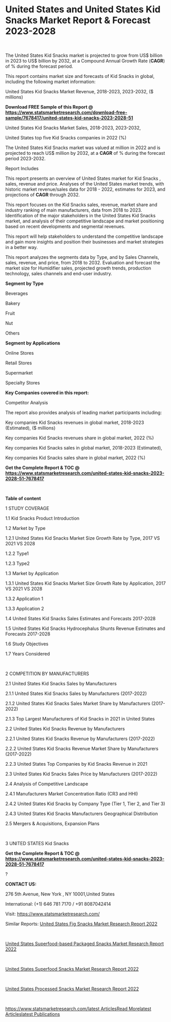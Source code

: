 <h1>United States and United States Kid Snacks Market Report & Forecast 2023-2028</h1><br/><p>The United States Kid Snacks market is projected to grow from US$ billion in 2023 to US$ billion by 2032, at a Compound Annual Growth Rate (<strong>CAGR</strong>) of % during the forecast period.</p>
 
 
 
 <p>This report contains market size and forecasts of Kid Snacks in global, including the following market information:</p>
 
 
 
 <p>United States Kid Snacks Market Revenue, 2018-2023, 2023-2032, ($ millions)</p>
 
 
 
 <p><strong>Download FREE Sample of this Report @ <a href="https://www.statsmarketresearch.com/download-free-sample/7678417/united-states-kid-snacks-2023-2028-51">https://www.statsmarketresearch.com/download-free-sample/7678417/united-states-kid-snacks-2023-2028-51</a></strong></p>
 
 
 
 <p>United States Kid Snacks Market Sales, 2018-2023, 2023-2032,</p>
 
 
 
 <p>United States top five Kid Snacks companies in 2022 (%)</p>
 
 
 
 <p>The United States Kid Snacks market was valued at million in 2022 and is projected to reach US$ million by 2032, at a <strong>CAGR</strong> of % during the forecast period 2023-2032.</p>
 
 
 
 <p>Report Includes</p>
 
 
 
 <p>This report presents an overview of United States market for Kid Snacks , sales, revenue and price. Analyses of the United States market trends, with historic market revenue/sales data for 2018 - 2022, estimates for 2023, and projections of <strong>CAGR</strong> through 2032.</p>
 
 
 
 <p>This report focuses on the Kid Snacks sales, revenue, market share and industry ranking of main manufacturers, data from 2018 to 2023. Identification of the major stakeholders in the United States Kid Snacks market, and analysis of their competitive landscape and market positioning based on recent developments and segmental revenues.</p>
 
 
 
 <p>This report will help stakeholders to understand the competitive landscape and gain more insights and position their businesses and market strategies in a better way.</p>
 
 
 
 <p>This report analyzes the segments data by Type, and by Sales Channels, sales, revenue, and price, from 2018 to 2032. Evaluation and forecast the market size for Humidifier sales, projected growth trends, production technology, sales channels and end-user industry.</p>
 
 
 
 <p><strong>Segment by Type</strong></p>
 
 
 
 <p>Beverages</p>
 
 
 
 <p>Bakery</p>
 
 
 
 <p>Fruit</p>
 
 
 
 <p>Nut</p>
 
 
 
 <p>Others</p>
 
 
 
 <p><strong>Segment <strong><strong>by Applications</strong></strong></strong></p>
 
 
 
 <p>Online Stores</p>
 
 
 
 <p>Retail Stores</p>
 
 
 
 <p>Supermarket</p>
 
 
 
 <p>Specialty Stores</p>
 
 
 
 <p><strong>Key Companies covered in this report:</strong></p>
 
 
 
 <p>Competitor Analysis</p>
 
 
 
 <p>The report also provides analysis of leading market participants including:</p>
 
 
 
 <p>Key companies Kid Snacks revenues in global market, 2018-2023 (Estimated), ($ millions)</p>
 
 
 
 <p>Key companies Kid Snacks revenues share in global market, 2022 (%)</p>
 
 
 
 <p>Key companies Kid Snacks sales in global market, 2018-2023 (Estimated),</p>
 
 
 
 <p>Key companies Kid Snacks sales share in global market, 2022 (%)</p>
 
 
 
 <div><b>Get the Complete Report & TOC @ <a href="https://www.statsmarketresearch.com/united-states-kid-snacks-2023-2028-51-7678417">https://www.statsmarketresearch.com/united-states-kid-snacks-2023-2028-51-7678417</a></b></div>
 
 
 
 <p><br />
 
 <b>Table of content</b></p>
 
 
 
 <p>1 STUDY COVERAGE<br />
 
 1.1 Kid Snacks Product Introduction<br />
 
 1.2 Market by Type<br />
 
 1.2.1 United States Kid Snacks Market Size Growth Rate by Type, 2017 VS 2021 VS 2028<br />
 
 1.2.2 Type1<br />
 
 1.2.3 Type2<br />
 
 1.3 Market by Application<br />
 
 1.3.1 United States Kid Snacks Market Size Growth Rate by Application, 2017 VS 2021 VS 2028<br />
 
 1.3.2 Application 1<br />
 
 1.3.3 Application 2<br />
 
 1.4 United States Kid Snacks Sales Estimates and Forecasts 2017-2028<br />
 
 1.5 United States Kid Snacks Hydrocephalus Shunts Revenue Estimates and Forecasts 2017-2028<br />
 
 1.6 Study Objectives<br />
 
 1.7 Years Considered<br />
 
 <br />
 
 2 COMPETITION BY MANUFACTURERS<br />
 
 2.1 United States Kid Snacks Sales by Manufacturers<br />
 
 2.1.1 United States Kid Snacks Sales by Manufacturers (2017-2022)<br />
 
 2.1.2 United States Kid Snacks Sales Market Share by Manufacturers (2017-2022)<br />
 
 2.1.3 Top Largest Manufacturers of Kid Snacks in 2021 in United States<br />
 
 2.2 United States Kid Snacks Revenue by Manufacturers<br />
 
 2.2.1 United States Kid Snacks Revenue by Manufacturers (2017-2022)<br />
 
 2.2.2 United States Kid Snacks Revenue Market Share by Manufacturers (2017-2022)<br />
 
 2.2.3 United States Top Companies by Kid Snacks Revenue in 2021<br />
 
 2.3 United States Kid Snacks Sales Price by Manufacturers (2017-2022)<br />
 
 2.4 Analysis of Competitive Landscape<br />
 
 2.4.1 Manufacturers Market Concentration Ratio (CR3 and HHI)<br />
 
 2.4.2 United States Kid Snacks by Company Type (Tier 1, Tier 2, and Tier 3)<br />
 
 2.4.3 United States Kid Snacks Manufacturers Geographical Distribution<br />
 
 2.5 Mergers & Acquisitions, Expansion Plans<br />
 
 <br />
 
 3 UNITED STATES Kid Snacks</p>
 
 
 
 <div><b>Get the Complete Report & TOC @ <a href="https://www.statsmarketresearch.com/united-states-kid-snacks-2023-2028-51-7678417">https://www.statsmarketresearch.com/united-states-kid-snacks-2023-2028-51-7678417</a></b></div>
 
 
 
 <p>? </p>
 
 
 
 <p><b>CONTACT US:</b><br />
 
 276 5th Avenue, New York , NY 10001,United States<br />
 
 International: (+1) 646 781 7170 / +91 8087042414<br />
 
 Visit: <a href="https://www.statsmarketresearch.com/">https://www.statsmarketresearch.com/</a><br />
 
 Similar Reports: <a href="https://www.statsmarketresearch.com/united-states-kid-snacks-2023-2028-51-7678417">United States Fig Snacks Market Research Report 2022</a><br />
 
 <br />
 
 <a href="https://www.statsmarketresearch.com/united-states-kid-snacks-2023-2028-51-7678417">United States Superfood-based Packaged Snacks Market Research Report 2022</a><br />
 
 <br />
 
 <a href="https://www.statsmarketresearch.com/united-states-kid-snacks-2023-2028-51-7678417">United States Superfood Snacks Market Research Report 2022</a><br />
 
 <br />
 
 <a href="https://www.statsmarketresearch.com/united-states-kid-snacks-2023-2028-51-7678417">United States Processed Snacks Market Research Report 2022</a><br />
 
 <br />
 
 <a href="https://gyeongbokgung.com">https://www.statsmarketresearch.com/</a><a href="https://hallyeomaritime.com">latest Articles</a><a href="https://jingwansa.com">Read More</a><a href="https://nguoiviet.jp/">latest Articles</a><a href="https://www.intelmarketresearch.com/">latest Publications</a></p>